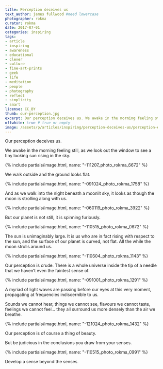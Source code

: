 ```yaml
---
title: Perception deceives us
text_author: james fullwood #need lowercase
photographer: rokma
curator: rokma
date: 2017-07-01
categories: inspiring
tags:
- article
- inspiring
- awareness
- educational
- clever
- culture
- fine-art-prints
- geek
- life
- meditation
- people
- photography
- reflect
- simplicity
- smart
license: CC_BY
thumb: our-perception.jpg
excerpt: Our perception deceives us. We awake in the morning feeling still, as we look out the window to see a tiny looking sun rising in the sky. We walk outside and the ground looks flat. And as we walk into the night beneath a moonlit sky, it looks as though the moon is strolling along with us. But our planet is not still, it is spinning furiously. The sun is unimaginably large. It is us who are in fact rising with respect to the sun, and the surface of our planet is curved, not flat. All the while the moon strolls around us. Our perception is crude.
offwhite: true # true or empty
image: /assets/p/articles/inspiring/perception-deceives-us/perception-deceives-us.jpg
---
```


Our perception deceives us.

We awake in the morning feeling still, as we look out the window to see a tiny looking sun rising in the sky.


{% include partials/image.html, name: "-111207_photo_rokma_6672" %}

We walk outside and the ground looks flat.

{% include partials/image.html, name: "-091024_photo_rokma_1758" %}

And as we walk into the night beneath a moonlit sky, it looks as though the moon is strolling along with us.


{% include partials/image.html, name: "-060119_photo_rokma_3922" %}

But our planet is not still, it is spinning furiously.


{% include partials/image.html, name: "-110515_photo_rokma_0672" %}

The sun is unimaginably large. It is us who are in fact rising with respect to the sun, and the surface of our planet is curved, not flat. All the while the moon strolls around us.


{% include partials/image.html, name: "-110604_photo_rokma_1143" %}

Our perception is crude. There is a whole universe inside the tip of a needle that we haven’t even the faintest sense of.


{% include partials/image.html, name: "-091001_photo_rokma_1291" %}

A myriad of light waves are passing before our eyes at this very moment, propagating at frequencies indiscernible to us.

Sounds we cannot hear, things we cannot see, flavours we cannot taste, feelings we cannot feel... they all surround us more densely than the air we breathe.


{% include partials/image.html, name: "-121024_photo_rokma_1432" %}

Our perception is of course a thing of beauty.

But be judicious in the conclusions you draw from your senses.


{% include partials/image.html, name: "-110515_photo_rokma_0991" %}

Develop a sense beyond the senses.
